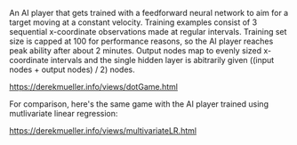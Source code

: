
An AI player that gets trained with a feedforward neural network to aim for a target moving at a constant velocity. Training examples consist of 3 sequential x-coordinate observations made at regular intervals. Training set size is capped at 100 for performance reasons, so the AI player reaches peak ability after about 2 minutes. Output nodes map to evenly sized x-coordinate intervals and the single hidden layer is abitrarily given ((input nodes + output nodes) / 2) nodes.

https://derekmueller.info/views/dotGame.html

For comparison, here's the same game with the AI player trained using mutlivariate linear regression:

https://derekmueller.info/views/multivariateLR.html
